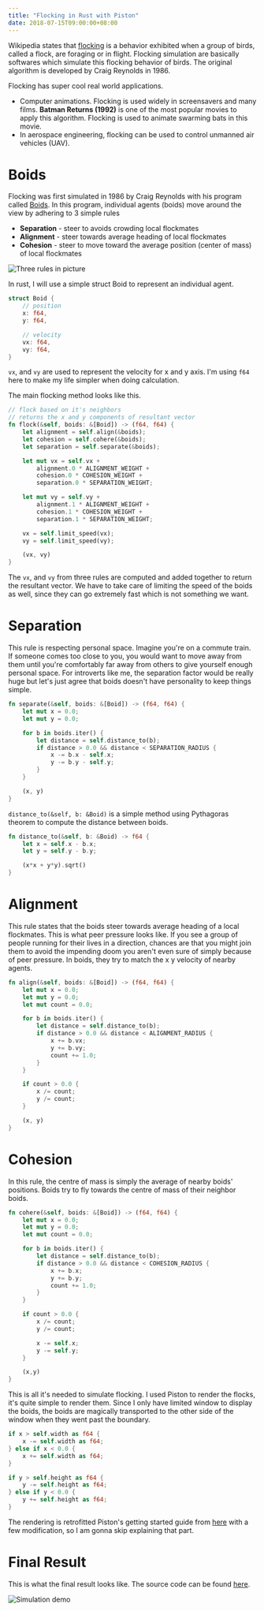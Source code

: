 ```yaml
---
title: "Flocking in Rust with Piston"
date: 2018-07-15T09:00:00+08:00
---
```


Wikipedia states that [flocking](https://en.wikipedia.org/wiki/Flocking_(behavior)) is a behavior exhibited when a group of birds, called a flock, are foraging or in flight.
Flocking simulation are basically softwares which simulate this flocking behavior of birds.
The original algorithm is developed by Craig Reynolds in 1986.

<!--more-->

Flocking has super cool real world applications.

- Computer animations. Flocking is used widely in screensavers and many films. **Batman Returns (1992)** is one of the most popular movies to apply this algorithm. Flocking is used to animate swarming bats in this movie.
- In aerospace engineering, flocking can be used to control unmanned air vehicles (UAV).

# Boids

Flocking was first simulated in 1986 by Craig Reynolds with his program called [Boids](https://en.wikipedia.org/wiki/Boids).
In this program, individual agents (boids) move around the view by adhering to 3 simple rules

- **Separation** - steer to avoids crowding local flockmates
- **Alignment** - steer towards average heading of local flockmates
- **Cohesion** - steer to move toward the average position (center of mass) of local flockmates

![Three rules in picture](./three-rules.png)

In rust, I will use a simple struct Boid to represent an individual agent.

```rust
struct Boid {
    // position
    x: f64,
    y: f64,

    // velocity
    vx: f64,
    vy: f64,
}
```

`vx`, and `vy` are used to represent the velocity for x and y axis.
I'm using `f64` here to make my life simpler when doing calculation.

The main flocking method looks like this.

```rust
// flock based on it's neighbors
// returns the x and y components of resultant vector
fn flock(&self, boids: &[Boid]) -> (f64, f64) {
    let alignment = self.align(&boids);
    let cohesion = self.cohere(&boids);
    let separation = self.separate(&boids);

    let mut vx = self.vx + 
        alignment.0 * ALIGNMENT_WEIGHT + 
        cohesion.0 * COHESION_WEIGHT + 
        separation.0 * SEPARATION_WEIGHT;

    let mut vy = self.vy + 
        alignment.1 * ALIGNMENT_WEIGHT + 
        cohesion.1 * COHESION_WEIGHT + 
        separation.1 * SEPARATION_WEIGHT;

    vx = self.limit_speed(vx);
    vy = self.limit_speed(vy);

    (vx, vy)
}
```

The `vx`, and `vy` from three rules are computed and added together to return the resultant vector.
We have to take care of limiting the speed of the boids as well, since they can go extremely fast which is not something we want.

# Separation

This rule is respecting personal space. Imagine you're on a commute train. 
If someone comes too close to you, you would want to move away from them until you're comfortably far away from others to give yourself enough personal space.
For introverts like me, the separation factor would be really huge but let's just agree that boids doesn't have personality to keep things simple.

```Rust
fn separate(&self, boids: &[Boid]) -> (f64, f64) {
    let mut x = 0.0;
    let mut y = 0.0;

    for b in boids.iter() {
        let distance = self.distance_to(b);
        if distance > 0.0 && distance < SEPARATION_RADIUS {
            x -= b.x - self.x;
            y -= b.y - self.y;
        }
    }

    (x, y)
}
```

`distance_to(&self, b: &Boid)` is a simple method using Pythagoras theorem to compute the distance between boids.

```Rust
fn distance_to(&self, b: &Boid) -> f64 {
    let x = self.x - b.x;
    let y = self.y - b.y;

    (x*x + y*y).sqrt()
}
```

# Alignment

This rule states that the boids steer towards average heading of a local flockmates.
This is what peer pressure looks like.
If you see a group of people running for their lives in a direction, chances are that you might join them to avoid the impending doom you aren't even sure of simply because of peer pressure.
In boids, they try to match the x y velocity of nearby agents.

```Rust
fn align(&self, boids: &[Boid]) -> (f64, f64) {
    let mut x = 0.0;
    let mut y = 0.0;
    let mut count = 0.0;

    for b in boids.iter() {
        let distance = self.distance_to(b);
        if distance > 0.0 && distance < ALIGNMENT_RADIUS {
            x += b.vx;
            y += b.vy;
            count += 1.0;
        }
    }

    if count > 0.0 {
        x /= count;
        y /= count;
    }

    (x, y)
}
```

# Cohesion

In this rule, the centre of mass is simply the average of nearby boids' positions.
Boids try to fly towards the centre of mass of their neighbor boids.

```Rust
fn cohere(&self, boids: &[Boid]) -> (f64, f64) {
    let mut x = 0.0;
    let mut y = 0.0;
    let mut count = 0.0;

    for b in boids.iter() {
        let distance = self.distance_to(b);
        if distance > 0.0 && distance < COHESION_RADIUS {
            x += b.x;
            y += b.y;
            count += 1.0;
        }
    }

    if count > 0.0 {
        x /= count;
        y /= count;

        x -= self.x;
        y -= self.y;
    }

    (x,y)
}
```

This is all it's needed to simulate flocking. 
I used Piston to render the flocks, it's quite simple to render them.
Since I only have limited window to display the boids, the boids are magically transported to the other side of the window when they went past the boundary.

```Rust
if x > self.width as f64 {
    x -= self.width as f64;
} else if x < 0.0 {
    x += self.width as f64;
}

if y > self.height as f64 {
    y -= self.height as f64;
} else if y < 0.0 {
    y += self.height as f64;
}
```

The rendering is retrofitted Piston's getting started guide from [here](https://github.com/PistonDevelopers/Piston-Tutorials/tree/master/getting-started) with a few modification, so I am gonna skip explaining that part.

# Final Result

This is what the final result looks like.
The source code can be found [here](https://github.com/ha-shine/flocking).

![Simulation demo](./demo.gif)